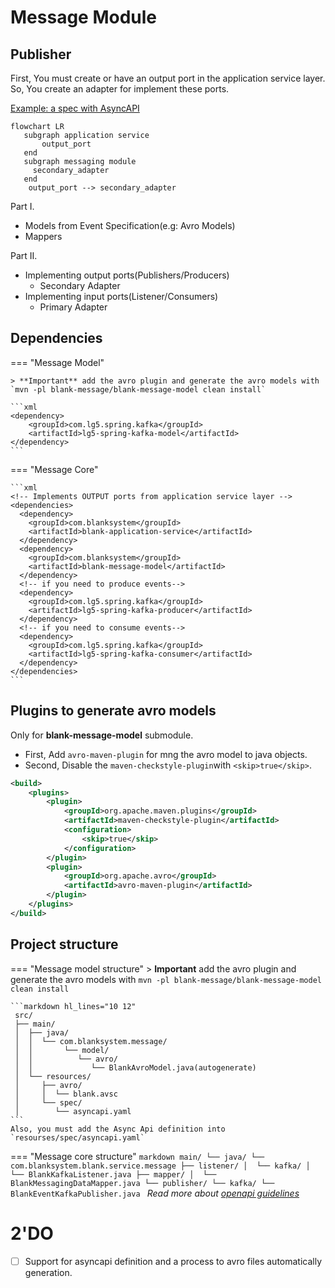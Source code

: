 # Message Module

## Publisher

First, You must create or have an output port in the application service layer. So, You create an adapter for implement
these ports.

[Example: a spec with AsyncAPI][2]
```mermaid
flowchart LR
   subgraph application service
       output_port
   end
   subgraph messaging module
     secondary_adapter
   end
    output_port --> secondary_adapter
```

Part I.

- Models from Event Specification(e.g: Avro Models)
- Mappers

Part II.

- Implementing output ports(Publishers/Producers)
    - Secondary Adapter
- Implementing input ports(Listener/Consumers)
    - Primary Adapter

## Dependencies
=== "Message Model"

    > **Important** add the avro plugin and generate the avro models with `mvn -pl blank-message/blank-message-model clean install`

    ```xml
    <dependency>
        <groupId>com.lg5.spring.kafka</groupId>
        <artifactId>lg5-spring-kafka-model</artifactId>
    </dependency>
    ```
=== "Message Core"

    ```xml
    <!-- Implements OUTPUT ports from application service layer -->
    <dependencies>
      <dependency>
        <groupId>com.blanksystem</groupId>
        <artifactId>blank-application-service</artifactId>
      </dependency>
      <dependency>
        <groupId>com.blanksystem</groupId>
        <artifactId>blank-message-model</artifactId>
      </dependency>
      <!-- if you need to produce events-->
      <dependency>
        <groupId>com.lg5.spring.kafka</groupId>
        <artifactId>lg5-spring-kafka-producer</artifactId>
      </dependency>
      <!-- if you need to consume events-->
      <dependency>
        <groupId>com.lg5.spring.kafka</groupId>
        <artifactId>lg5-spring-kafka-consumer</artifactId>
      </dependency>
    </dependencies>
    ```
## Plugins to generate avro models
Only for **blank-message-model** submodule.     
* First, Add `avro-maven-plugin` for mng the avro model to java objects.
* Second, Disable the `maven-checkstyle-plugin`with `<skip>true</skip>`.
```xml 
<build>
    <plugins>
        <plugin>
            <groupId>org.apache.maven.plugins</groupId>
            <artifactId>maven-checkstyle-plugin</artifactId>
            <configuration>
                <skip>true</skip>
            </configuration>
        </plugin>
        <plugin>
            <groupId>org.apache.avro</groupId>
            <artifactId>avro-maven-plugin</artifactId>
        </plugin>
    </plugins>
</build>
```

## Project structure
=== "Message model structure"
    > **Important** add the avro plugin and generate the avro models with `mvn -pl blank-message/blank-message-model clean install`

    ```markdown hl_lines="10 12"
     src/
     ├── main/
     │  ├── java/
     │  │  └── com.blanksystem.message/
     │  │       └── model/
     │  │          └── avro/
     │  │             └── BlankAvroModel.java(autogenerate)
     │  └── resources/
     │     ├── avro/
     │     │  └── blank.avsc
     │     └── spec/
     │        └── asyncapi.yaml
    ```
    Also, you must add the Async Api definition into `resourses/spec/asyncapi.yaml`


=== "Message core structure"
    ```markdown
    main/
    └── java/
        └── com.blanksystem.blank.service.message
            ├── listener/
            │  └── kafka/
            │     └── BlankKafkaListener.java
            ├── mapper/
            │  └── BlankMessagingDataMapper.java
            └── publisher/
               └── kafka/
                   └── BlankEventKafkaPublisher.java
    ```
_Read more about [openapi guidelines][1]_

# 2'DO

- [ ] Support for asyncapi definition and a process to avro files automatically generation.

[1]: https://lufgarciaqu.medium.com
[2]: https://blank-service-atdd.web.app/asyncapi/